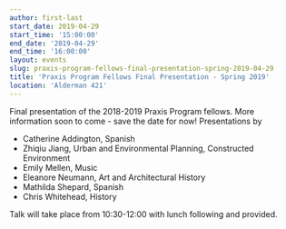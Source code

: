 ```yaml
---
author: first-last
start_date: 2019-04-29
start_time: '15:00:00'
end_date: '2019-04-29'
end_time: '16:00:00'
layout: events
slug: praxis-program-fellows-final-presentation-spring-2019-04-29
title: 'Praxis Program Fellows Final Presentation - Spring 2019'
location: 'Alderman 421'
---
```

Final presentation of the 2018-2019 Praxis Program fellows. More information soon to come - save the date for now! Presentations by

* Catherine Addington, Spanish
* Zhiqiu Jiang, Urban and Environmental Planning, Constructed Environment
* Emily Mellen, Music
* Eleanore Neumann, Art and Architectural History
* Mathilda Shepard, Spanish
* Chris Whitehead, History 

Talk will take place from 10:30-12:00 with lunch following and provided.

    
